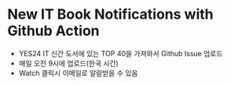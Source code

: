 # New IT Book Notifications with Github Action
  - YES24 IT 신간 도서에 있는 TOP 40을 가져와서 Github Issue 업로드
  - 매일 오전 9시에 업로드(한국 시간)
  - Watch 클릭시 이메일로 알람받을 수 있음